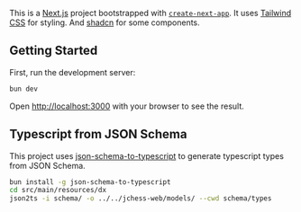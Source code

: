 This is a [Next.js](https://nextjs.org/) project bootstrapped with [`create-next-app`](https://github.com/vercel/next.js/tree/canary/packages/create-next-app).
It uses [Tailwind CSS](https://tailwindcss.com/) for styling.
And [shadcn](https://ui.shadcn.com/) for some components.

## Getting Started

First, run the development server:

```bash
bun dev
```

Open [http://localhost:3000](http://localhost:3000) with your browser to see the result.

## Typescript from JSON Schema

This project uses [json-schema-to-typescript](https://github.com/bcherny/json-schema-to-typescript) to generate typescript types from JSON Schema.

```bash
bun install -g json-schema-to-typescript
cd src/main/resources/dx
json2ts -i schema/ -o ../../jchess-web/models/ --cwd schema/types
```

